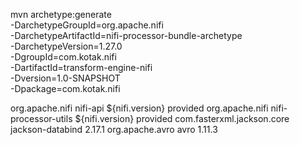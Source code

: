 mvn archetype:generate \
  -DarchetypeGroupId=org.apache.nifi \
  -DarchetypeArtifactId=nifi-processor-bundle-archetype \
  -DarchetypeVersion=1.27.0 \
  -DgroupId=com.kotak.nifi \
  -DartifactId=transform-engine-nifi \
  -Dversion=1.0-SNAPSHOT \
  -Dpackage=com.kotak.nifi




<dependencies>
  <!-- NiFi SPI -->
  <dependency>
    <groupId>org.apache.nifi</groupId>
    <artifactId>nifi-api</artifactId>
    <version>${nifi.version}</version>
    <scope>provided</scope>
  </dependency>
  <dependency>
    <groupId>org.apache.nifi</groupId>
    <artifactId>nifi-processor-utils</artifactId>
    <version>${nifi.version}</version>
    <scope>provided</scope>
  </dependency>

  <!-- JSON -->
  <dependency>
    <groupId>com.fasterxml.jackson.core</groupId>
    <artifactId>jackson-databind</artifactId>
    <version>2.17.1</version>
  </dependency>

  <!-- Avro -->
  <dependency>
    <groupId>org.apache.avro</groupId>
    <artifactId>avro</artifactId>
    <version>1.11.3</version>
  </dependency>
</dependencies>

